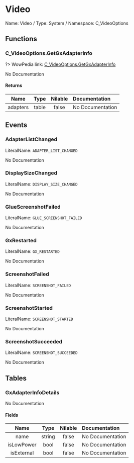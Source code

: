 # Video

Name: Video / Type: System / Namespace: C_VideoOptions

## Functions

### C_VideoOptions.GetGxAdapterInfo
?> WowPedia link: [C_VideoOptions.GetGxAdapterInfo](https://wow.gamepedia.com/API_C_VideoOptions.GetGxAdapterInfo)

No Documentation

#### Returns
|Name|Type|Nilable|Documentation|
|:---:|:---:|:---:|:---|
|adapters|table|false|No Documentation|
## Events

### AdapterListChanged
LiteralName: `ADAPTER_LIST_CHANGED`

No Documentation

### DisplaySizeChanged
LiteralName: `DISPLAY_SIZE_CHANGED`

No Documentation

### GlueScreenshotFailed
LiteralName: `GLUE_SCREENSHOT_FAILED`

No Documentation

### GxRestarted
LiteralName: `GX_RESTARTED`

No Documentation

### ScreenshotFailed
LiteralName: `SCREENSHOT_FAILED`

No Documentation

### ScreenshotStarted
LiteralName: `SCREENSHOT_STARTED`

No Documentation

### ScreenshotSucceeded
LiteralName: `SCREENSHOT_SUCCEEDED`

No Documentation

## Tables

### GxAdapterInfoDetails

No Documentation

#### Fields
|Name|Type|Nilable|Documentation|
|:---:|:---:|:---:|:---|
|name|string|false|No Documentation|
|isLowPower|bool|false|No Documentation|
|isExternal|bool|false|No Documentation|